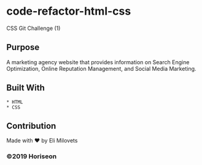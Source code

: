 # code-refactor-html-css
CSS Git Challenge (1)

## Purpose
A marketing agency website that provides information on Search Engine Optimization, Online Reputation Management, and Social Media Marketing.

## Built With
    * HTML
    * CSS

## Contribution
Made with ❤️️ by Eli Milovets

### ©2019 Horiseon